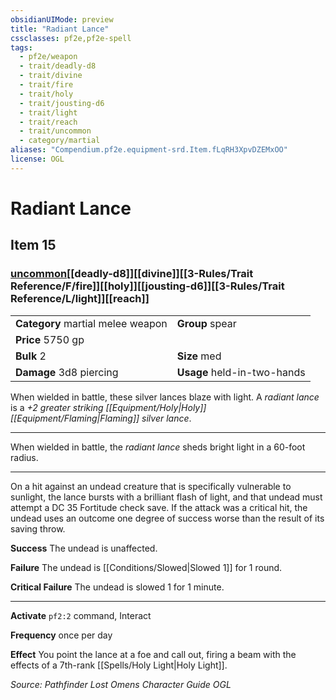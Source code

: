 ```yaml
---
obsidianUIMode: preview
title: "Radiant Lance"
cssclasses: pf2e,pf2e-spell
tags:
  - pf2e/weapon
  - trait/deadly-d8
  - trait/divine
  - trait/fire
  - trait/holy
  - trait/jousting-d6
  - trait/light
  - trait/reach
  - trait/uncommon
  - category/martial
aliases: "Compendium.pf2e.equipment-srd.Item.fLqRH3XpvDZEMxOO"
license: OGL
---
```

# Radiant Lance
## Item 15
### [uncommon](uncommon "Uncommon Rarity Trait")[[deadly-d8]][[divine]][[3-Rules/Trait Reference/F/fire]][[holy]][[jousting-d6]][[3-Rules/Trait Reference/L/light]][[reach]]

|  |  |
| -- | -- |
| **Category** martial melee weapon | **Group** spear |
| **Price** 5750 gp |  |
| **Bulk** 2 | **Size** med |
| **Damage** 3d8 piercing  | **Usage** held-in-two-hands |



When wielded in battle, these silver lances blaze with light. A _radiant lance_ is a _+2 greater striking [[Equipment/Holy|Holy]] [[Equipment/Flaming|Flaming]] silver lance_.

* * *

When wielded in battle, the _radiant lance_ sheds bright light in a 60-foot radius.

* * *

On a hit against an undead creature that is specifically vulnerable to sunlight, the lance bursts with a brilliant flash of light, and that undead must attempt a DC 35 Fortitude check save. If the attack was a critical hit, the undead uses an outcome one degree of success worse than the result of its saving throw.

**Success** The undead is unaffected.

**Failure** The undead is [[Conditions/Slowed|Slowed 1]] for 1 round.

**Critical Failure** The undead is slowed 1 for 1 minute.

* * *

**Activate** `pf2:2` command, Interact

**Frequency** once per day

**Effect** You point the lance at a foe and call out, firing a beam with the effects of a 7th-rank [[Spells/Holy Light|Holy Light]].

*Source: Pathfinder Lost Omens Character Guide*
*OGL*